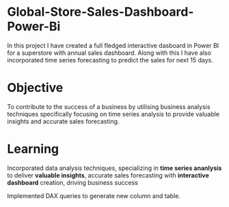 # Global-Store-Sales-Dashboard-Power-Bi
In this project I have created a full fledged interactive dasboard in Power BI for a superstore with annual sales dashboard.
Along with this I have also incorporated time series forecasting to predict the sales for next 15 days.

# Objective
To contribute to the success of a business by utilising business analysis techniques
specifically focusing on time series analysis to provide valuable insights
and accurate sales forecasting.


# Learning
Incorporated data analysis techniques, specializing in **time series ananlysis**
to deliver **valuable insights**, accurate sales forecasting with **interactive dashboard** 
creation, driving business success

Implemented DAX queries to generate new column and table.
